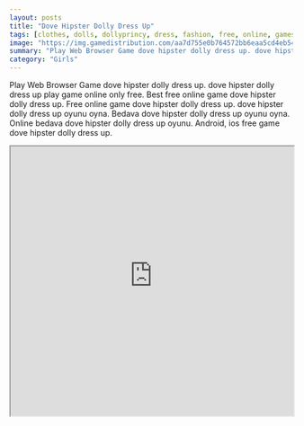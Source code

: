 ```yaml
---
layout: posts
title: "Dove Hipster Dolly Dress Up"
tags: [clothes, dolls, dollyprincy, dress, fashion, free, online, games, oyna, game, free, games, play, play, games]
image: "https://img.gamedistribution.com/aa7d755e0b764572bb6eaa5cd4eb549e.jpg"
summary: "Play Web Browser Game dove hipster dolly dress up. dove hipster dolly dress up play game online only free. Best free online game dove hipster dolly dress up. Free online game dove hipster dolly dress up. dove hipster dolly dress up oyunu oyna. Bedava dove hipster dolly dress up oyunu oyna. Online bedava dove hipster dolly dress up oyunu. Android, ios free game dove hipster dolly dress up."
category: "Girls"
---
```


Play Web Browser Game dove hipster dolly dress up. dove hipster dolly dress up play game online only free. Best free online game dove hipster dolly dress up. Free online game dove hipster dolly dress up. dove hipster dolly dress up oyunu oyna. Bedava dove hipster dolly dress up oyunu oyna. Online bedava dove hipster dolly dress up oyunu. Android, ios free game dove hipster dolly dress up.

<iframe width="100%" height="480px;" src="https://flash.gamedistribution.com?game=aa7d755e0b764572bb6eaa5cd4eb549e"></iframe>